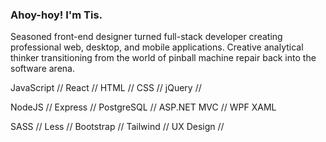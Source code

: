 ### Ahoy-hoy! I'm Tis.

Seasoned front-end designer turned full-stack developer creating professional web, desktop, and mobile applications. Creative analytical thinker transitioning from the world of pinball machine repair back into the software arena. 

JavaScript // React // HTML // CSS // jQuery // 

NodeJS // Express // PostgreSQL // ASP.NET MVC // WPF XAML

SASS // Less // Bootstrap // Tailwind // UX Design // 

